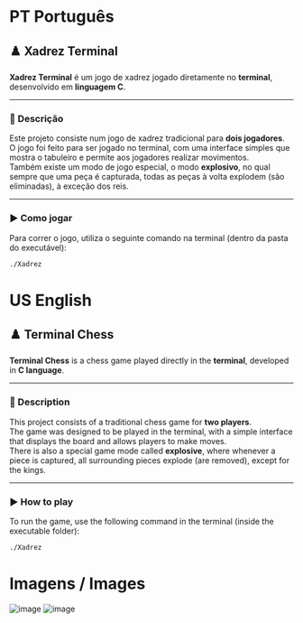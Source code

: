 # PT **Português**

## ♟️ Xadrez Terminal

**Xadrez Terminal** é um jogo de xadrez jogado diretamente no **terminal**, desenvolvido em **linguagem C**.

---

### 🧩 Descrição

Este projeto consiste num jogo de xadrez tradicional para **dois jogadores**.  
O jogo foi feito para ser jogado no terminal, com uma interface simples que mostra o tabuleiro e permite aos jogadores realizar movimentos.  
Também existe um modo de jogo especial, o modo **explosivo**, no qual sempre que uma peça é capturada, todas as peças à volta explodem (são eliminadas), à exceção dos reis.

---

### ▶️ Como jogar

Para correr o jogo, utiliza o seguinte comando na terminal (dentro da pasta do executável):

```bash
./Xadrez
```

# US **English**

## ♟️ Terminal Chess

**Terminal Chess** is a chess game played directly in the **terminal**, developed in **C language**.

---

### 🧩 Description

This project consists of a traditional chess game for **two players**.  
The game was designed to be played in the terminal, with a simple interface that displays the board and allows players to make moves.  
There is also a special game mode called **explosive**, where whenever a piece is captured, all surrounding pieces explode (are removed), except for the kings.

---

### ▶️ How to play

To run the game, use the following command in the terminal (inside the executable folder):

```bash
./Xadrez
```

# Imagens / Images

![image](https://github.com/user-attachments/assets/d251a0d6-9318-48d3-b2ff-6a2bc376d2fa)
![image](https://github.com/user-attachments/assets/32e57d41-0648-4102-9097-1991f2ad4d56)
